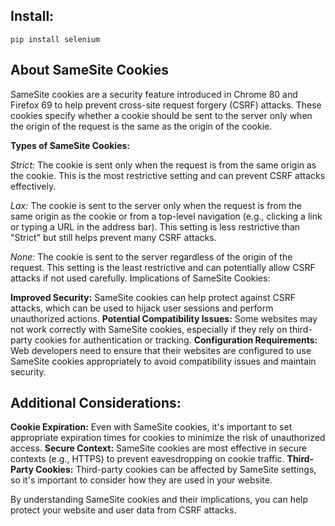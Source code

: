 ## Install:
    pip install selenium

## About SameSite Cookies
SameSite cookies are a security feature introduced in Chrome 80 and Firefox 69 to help prevent cross-site request forgery (CSRF) attacks. These cookies specify whether a cookie should be sent to the server only when the origin of the request is the same as the origin of the cookie.

**Types of SameSite Cookies:**

*Strict:* The cookie is sent only when the request is from the same origin as the cookie. This is the most restrictive setting and can prevent CSRF attacks effectively.

*Lax:* The cookie is sent to the server only when the request is from the same origin as the cookie or from a top-level navigation (e.g., clicking a link or typing a URL in the address bar). This setting is less restrictive than "Strict" but still helps prevent many CSRF attacks.

*None:* The cookie is sent to the server regardless of the origin of the request. This setting is the least restrictive and can potentially allow CSRF attacks if not used carefully.
Implications of SameSite Cookies:

**Improved Security:**
SameSite cookies can help protect against CSRF attacks, which can be used to hijack user sessions and perform unauthorized actions.
**Potential Compatibility Issues:**
Some websites may not work correctly with SameSite cookies, especially if they rely on third-party cookies for authentication or tracking.
**Configuration Requirements:**
Web developers need to ensure that their websites are configured to use SameSite cookies appropriately to avoid compatibility issues and maintain security.

## Additional Considerations:

**Cookie Expiration:**
Even with SameSite cookies, it's important to set appropriate expiration times for cookies to minimize the risk of unauthorized access.
**Secure Context:**
SameSite cookies are most effective in secure contexts (e.g., HTTPS) to prevent eavesdropping on cookie traffic.
**Third-Party Cookies:** 
Third-party cookies can be affected by SameSite settings, so it's important to consider how they are used in your website.


By understanding SameSite cookies and their implications, you can help protect your website and user data from CSRF attacks.








